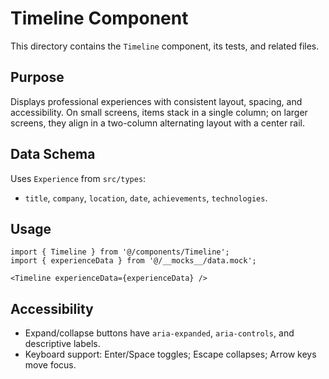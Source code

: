 # Timeline Component

This directory contains the `Timeline` component, its tests, and related files.

## Purpose

Displays professional experiences with consistent layout, spacing, and accessibility. On small screens, items stack in a single column; on larger screens, they align in a two-column alternating layout with a center rail.

## Data Schema

Uses `Experience` from `src/types`:

- `title`, `company`, `location`, `date`, `achievements`, `technologies`.

## Usage

```tsx
import { Timeline } from '@/components/Timeline';
import { experienceData } from '@/__mocks__/data.mock';

<Timeline experienceData={experienceData} />
```

## Accessibility

- Expand/collapse buttons have `aria-expanded`, `aria-controls`, and descriptive labels.
- Keyboard support: Enter/Space toggles; Escape collapses; Arrow keys move focus.
